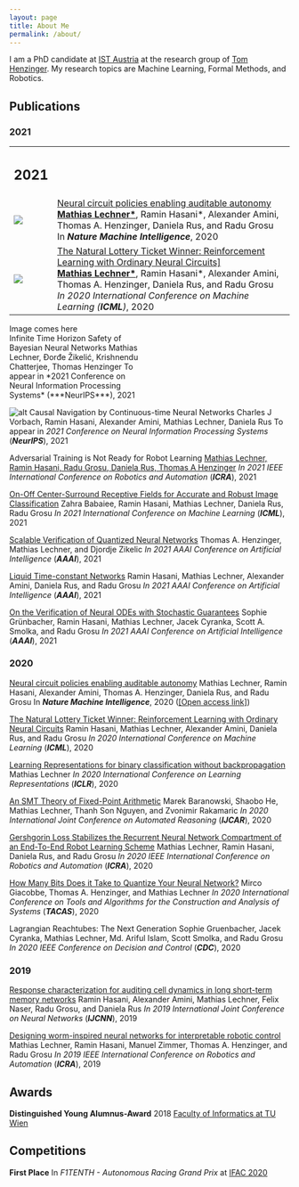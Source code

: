 ```yaml
---
layout: page
title: About Me
permalink: /about/
---
```

<!-- ![]({{ site.baseurl }}/images/merged.jpg) -->

I am a PhD candidate at [IST Austria](https://ist.ac.at/) at the research group of [Tom
Henzinger](https://ist.ac.at/en/research/henzinger-group/).
My research topics are Machine Learning, Formal Methods, and Robotics.

## Publications

### 2021


<table style="border: 0;">
    <tbody>
        <tr>
            <td>
                <h2>2021</h2>
            </td>
        </tr>
        <tr>
            <td><img src="pages/images/wormnet/worm.png" /></td>
            <td><a href="https://publik.tuwien.ac.at/files/publik_292280.pdf">Neural circuit policies enabling auditable
                    autonomy</a>
                <br /><b><u>Mathias Lechner*</u></b>, Ramin Hasani*, Alexander Amini, Thomas A. Henzinger, Daniela Rus,
                and Radu Grosu
                <br />
                In <b><i>Nature Machine Intelligence</i></b>, 2020
            </td>
        </tr>
        <tr>
            <td><img src="pages/images/wormnet/worm.png" /></td>
            <td><a href="https://publik.tuwien.ac.at/files/publik_292280.pdf">The Natural Lottery Ticket Winner:
                    Reinforcement Learning with Ordinary Neural
                    Circuits]</a>
                <br /><b><u>Mathias Lechner*</u></b>, Ramin Hasani*, Alexander Amini, Thomas A. Henzinger, Daniela Rus,
                and Radu Grosu
                <br />
                <i>In 2020 International Conference on Machine Learning (<b>ICML</b>)</i>, 2020
            </td>
        </tr>
    </tbody>
</table>
<div
    style="-webkit-column-count: 2; -moz-column-count: 2; column-count: 2; -webkit-column-rule: 1px dotted #e0e0e0; -moz-column-rule: 1px dotted #e0e0e0; column-rule: 1px dotted #e0e0e0;">
    <div style="display: inline-block;">
        Image comes here
    </div>
    <div style="display: inline-block;">
        Infinite Time Horizon Safety of Bayesian Neural Networks
        Mathias Lechner, Đorđe Žikelić, Krishnendu Chatterjee, Thomas Henzinger
        To appear in *2021 Conference on Neural Information Processing Systems* (***NeurIPS***), 2021
    </div>
</div>


![alt](pages/images/wormnet/worm.png) Causal Navigation by Continuous-time Neural Networks
Charles J Vorbach, Ramin Hasani, Alexander Amini, Mathias Lechner, Daniela Rus
To appear in *2021 Conference on Neural Information Processing Systems* (***NeurIPS***), 2021

Adversarial Training is Not Ready for Robot Learning
[Mathias Lechner, Ramin Hasani, Radu Grosu, Daniela Rus, Thomas A Henzinger](https://arxiv.org/pdf/2103.08187.pdf)
*In 2021 IEEE International Conference on Robotics and Automation* (***ICRA***), 2021

[On-Off Center-Surround Receptive Fields for Accurate and Robust Image
Classification](http://proceedings.mlr.press/v139/babaiee21a/babaiee21a.pdf)
Zahra Babaiee, Ramin Hasani, Mathias Lechner, Daniela Rus, Radu Grosu
*In 2021 International Conference on Machine Learning* (***ICML***), 2021

[Scalable Verification of Quantized Neural Networks](https://ojs.aaai.org/index.php/AAAI/article/view/16496/16303)
Thomas A. Henzinger, Mathias Lechner, and Djordje Zikelic
*In 2021 AAAI Conference on Artificial Intelligence* (***AAAI***), 2021

[Liquid Time-constant Networks](https://ojs.aaai.org/index.php/AAAI/article/view/16936/16743)
Ramin Hasani, Mathias Lechner, Alexander Amini, Daniela Rus, and Radu Grosu
*In 2021 AAAI Conference on Artificial Intelligence* (***AAAI***), 2021

[On the Verification of Neural ODEs with Stochastic
Guarantees](https://ojs.aaai.org/index.php/AAAI/article/view/17372/17179)
Sophie Grünbacher, Ramin Hasani, Mathias Lechner, Jacek Cyranka, Scott A. Smolka, and Radu Grosu
*In 2021 AAAI Conference on Artificial Intelligence* (***AAAI***), 2021

### 2020

[Neural circuit policies enabling auditable autonomy](https://www.nature.com/articles/s42256-020-00237-3)
Mathias Lechner, Ramin Hasani, Alexander Amini, Thomas A. Henzinger, Daniela Rus, and Radu Grosu
In ***Nature Machine Intelligence***, 2020 ([[Open access link]](https://publik.tuwien.ac.at/files/publik_292280.pdf))

<!-- [Learning Long-Term Dependencies in Irregularly-Sampled Time Series](https://arxiv.org/pdf/2006.04418.pdf)  
Mathias Lechner, Ramin Hasani  -->

[The Natural Lottery Ticket Winner: Reinforcement Learning with Ordinary Neural
Circuits](https://proceedings.icml.cc/static/paper_files/icml/2020/2398-Paper.pdf)
Ramin Hasani, Mathias Lechner, Alexander Amini, Daniela Rus, and Radu Grosu
*In 2020 International Conference on Machine Learning* (***ICML***), 2020

[Learning Representations for binary classification without backpropagation](https://openreview.net/forum?id=Bke61krFvS)
Mathias Lechner
*In 2020 International Conference on Learning Representations* (***ICLR***), 2020

[An SMT Theory of Fixed-Point Arithmetic](https://soarlab.org/papers/2020_ijcar_bhlnr.pdf)
Marek Baranowski, Shaobo He, Mathias Lechner, Thanh Son Nguyen, and Zvonimir Rakamaric
*In 2020 International Joint Conference on Automated Reasoning* (***IJCAR***), 2020

[Gershgorin Loss Stabilizes the Recurrent Neural Network Compartment of an End-To-End Robot Learning
Scheme](https://ti.tuwien.ac.at/cps/people/grosu/files/icra20.pdf)
Mathias Lechner, Ramin Hasani, Daniela Rus, and Radu Grosu
*In 2020 IEEE International Conference on Robotics and Automation* (***ICRA***), 2020

[How Many Bits Does it Take to Quantize Your Neural
Network?](https://link.springer.com/chapter/10.1007/978-3-030-45237-7_5)
Mirco Giacobbe, Thomas A. Henzinger, and Mathias Lechner
*In 2020 International Conference on Tools and Algorithms for the Construction and Analysis of Systems* (***TACAS***),
2020

Lagrangian Reachtubes: The Next Generation
Sophie Gruenbacher, Jacek Cyranka, Mathias Lechner, Md. Ariful Islam, Scott Smolka, and Radu Grosu
*In 2020 IEEE Conference on Decision and Control* (***CDC***), 2020

### 2019

[Response characterization for auditing cell dynamics in long short-term memory
networks](https://ti.tuwien.ac.at/cps/people/grosu/files/ijcnn19.pdf)
Ramin Hasani, Alexander Amini, Mathias Lechner, Felix Naser, Radu Grosu, and Daniela Rus
*In 2019 International Joint Conference on Neural Networks* (***IJCNN***), 2019

[Designing worm-inspired neural networks for interpretable robotic
control](https://ieeexplore.ieee.org/document/8793840)
Mathias Lechner, Ramin Hasani, Manuel Zimmer, Thomas A. Henzinger, and Radu Grosu
*In 2019 IEEE International Conference on Robotics and Automation* (***ICRA***), 2019


## Awards

**Distinguished Young Alumnus-Award** 2018 [Faculty of Informatics at TU
Wien](http://www.informatik.tuwien.ac.at/studium/studierende/epilog/2017ws)


## Competitions

**First Place** In *F1TENTH - Autonomous Racing Grand Prix* at [IFAC 2020](https://f1tenth.org/ifac2020.html)